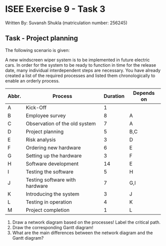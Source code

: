 # ISEE Exercise 9 - Task 3

Written By: Suvansh Shukla (matriculation number: 256245)

## Task - Project planning

The following scenario is given:

A new windscreen wiper system is to be implemented in future electric cars. In order for the system to be ready to function in time for the release date, many individual interdependent steps are necessary. You have already created a list of the required processes and listed them chronologically to enable an orderly process.

| Abbr. | Process                        | Duration | Depends on |
| ----- | ------------------------------ | -------- | ---------- |
| A     | Kick-Off                       | 1        |            | 
| B     | Employee survey                | 8        | A          |
| C     | Observation of the old system  | 7 	    | A          |
| D     | Project planning               | 5 	    | B,C        |
| E     | Risk analysis                  | 3 	    | D          |
| F     | Ordering new hardware          | 6 	    | E          |
| G     | Setting up the hardware        | 3 	    | F          |
| H     | Software development           | 14 	    | E          |
| I     | Testing the software           | 5 	    | H          |
| J     | Testing software with hardware | 7 	    | G,I        |
| K     | Introducing the system         | 3 	    | J          |
| L     | Testing in operation           | 4 	    | K          |
| M     | Project completion             | 1 	    | L          |

1. Draw a network diagram based on the processes! Label the critical path.
2. Draw the corresponding Gantt diagram!
3. What are the main differences between the network diagram and the Gantt diagram?


